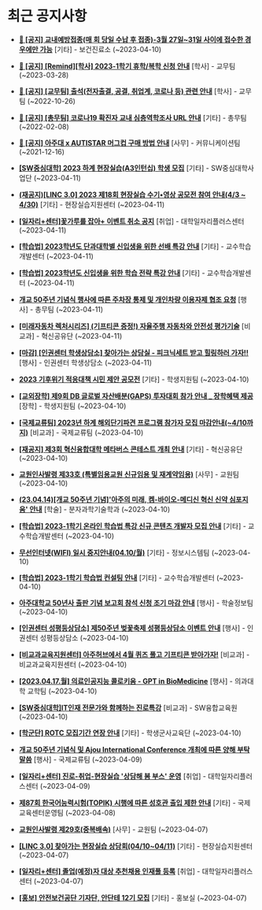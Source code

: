 # 최근 공지사항

* **[📌 [공지] 교내예방접종(매 회 당일 수납 후 접종)-3월 27일~31일 사이에 접수한 경우에만 가능](http://ajou.ac.kr/kr/ajou/notice.do?mode=view&amp;articleNo=213240&amp;article.offset=0&amp;articleLimit=30)**
 [기타] - 보건진료소 (~2023-04-10)

* **[📌 [공지] [Remind][학사] 2023-1학기 휴학/복학 신청 안내](http://ajou.ac.kr/kr/ajou/notice.do?mode=view&amp;articleNo=212711&amp;article.offset=0&amp;articleLimit=30)**
 [학사] - 교무팀 (~2023-03-28)

* **[📌 [공지] [교무팀] 출석(전자출결, 공결, 취업계, 코로나 등) 관련 안내](http://ajou.ac.kr/kr/ajou/notice.do?mode=view&amp;articleNo=205552&amp;article.offset=0&amp;articleLimit=30)**
 [학사] - 교무팀 (~2022-10-26)

* **[📌 [공지] [총무팀] 코로나19 확진자 교내 심층역학조사 URL 안내](http://ajou.ac.kr/kr/ajou/notice.do?mode=view&amp;articleNo=180493&amp;article.offset=0&amp;articleLimit=30)**
 [기타] - 총무팀 (~2022-02-08)

* **[📌 [공지] 아주대 x AUTISTAR 머그컵 구매 방법 안내](http://ajou.ac.kr/kr/ajou/notice.do?mode=view&amp;articleNo=147976&amp;article.offset=0&amp;articleLimit=30)**
 [사무] - 커뮤니케이션팀 (~2021-12-16)

* **[[SW중심대학] 2023 하계 현장실습(A3인턴십) 학생 모집](http://ajou.ac.kr/kr/ajou/notice.do?mode=view&amp;articleNo=213323&amp;article.offset=0&amp;articleLimit=30)**
 [기타] - SW중심대학사업단 (~2023-04-11)

* **[(재공지)[LINC 3.0] 2023 제18회 현장실습 수기•영상 공모전 참여 안내(4/3 ~ 4/30)](http://ajou.ac.kr/kr/ajou/notice.do?mode=view&amp;articleNo=213321&amp;article.offset=0&amp;articleLimit=30)**
 [기타] - 현장실습지원센터 (~2023-04-11)

* **[[일자리+센터]꽃가루를 잡아+ 이벤트 취소 공지](http://ajou.ac.kr/kr/ajou/notice.do?mode=view&amp;articleNo=213319&amp;article.offset=0&amp;articleLimit=30)**
 [취업] - 대학일자리플러스센터 (~2023-04-11)

* **[[학습법] 2023학년도 단과대학별 신입생을 위한 선배 특강 안내](http://ajou.ac.kr/kr/ajou/notice.do?mode=view&amp;articleNo=213313&amp;article.offset=0&amp;articleLimit=30)**
 [기타] - 교수학습개발센터 (~2023-04-11)

* **[[학습법] 2023학년도 신입생을 위한 학습 전략 특강 안내](http://ajou.ac.kr/kr/ajou/notice.do?mode=view&amp;articleNo=213312&amp;article.offset=0&amp;articleLimit=30)**
 [기타] - 교수학습개발센터 (~2023-04-11)

* **[개교 50주년 기념식 행사에 따른 주차장 통제 및 개인차량 이용자제 협조 요청](http://ajou.ac.kr/kr/ajou/notice.do?mode=view&amp;articleNo=213306&amp;article.offset=0&amp;articleLimit=30)**
 [행사] - 총무팀 (~2023-04-11)

* **[[미래자동차 렉처시리즈] (기프티콘 증정!) 자율주행 자동차와 안전성 평가기술](http://ajou.ac.kr/kr/ajou/notice.do?mode=view&amp;articleNo=213304&amp;article.offset=0&amp;articleLimit=30)**
 [비교과] - 혁신공유단 (~2023-04-11)

* **[[마감] [인권센터 학생상담소] 찾아가는 상담실 - 피크닉세트 받고 힐링하러 가자!!](http://ajou.ac.kr/kr/ajou/notice.do?mode=view&amp;articleNo=213303&amp;article.offset=0&amp;articleLimit=30)**
 [행사] - 인권센터 학생상담소 (~2023-04-11)

* **[2023 기후위기 적응대책 시민 제안 공모전](http://ajou.ac.kr/kr/ajou/notice.do?mode=view&amp;articleNo=213288&amp;article.offset=0&amp;articleLimit=30)**
 [기타] - 학생지원팀 (~2023-04-10)

* **[[교외장학] 제9회 DB 글로벌 자산배분(GAPS) 투자대회 참가 안내 _ 장학혜택 제공](http://ajou.ac.kr/kr/ajou/notice.do?mode=view&amp;articleNo=213286&amp;article.offset=0&amp;articleLimit=30)**
 [장학] - 학생지원팀 (~2023-04-10)

* **[[국제교류팀] 2023년 하계 해외단기파견 프로그램 참가자 모집 마감안내(~4/10까지)](http://ajou.ac.kr/kr/ajou/notice.do?mode=view&amp;articleNo=213279&amp;article.offset=0&amp;articleLimit=30)**
 [비교과] - 국제교류팀 (~2023-04-10)

* **[[재공지] 제3회 혁신융합대학 메타버스 콘테스트 개최 안내](http://ajou.ac.kr/kr/ajou/notice.do?mode=view&amp;articleNo=213278&amp;article.offset=0&amp;articleLimit=30)**
 [기타] - 혁신공유단 (~2023-04-10)

* **[교원인사발령 제33호 (특별임용교원 신규임용 및 재계약임용)](http://ajou.ac.kr/kr/ajou/notice.do?mode=view&amp;articleNo=213274&amp;article.offset=0&amp;articleLimit=30)**
 [사무] - 교원팀 (~2023-04-10)

* **[(23.04.14)[개교 50주년 기념]&#x27;아주의 미래, 켐-바이오-메디신 혁신 신약 심포지움&#x27; 안내](http://ajou.ac.kr/kr/ajou/notice.do?mode=view&amp;articleNo=213272&amp;article.offset=0&amp;articleLimit=30)**
 [학술] - 분자과학기술학과 (~2023-04-10)

* **[[학습법] 2023-1학기 온라인 학습법 특강 신규 콘텐츠 개발자 모집 안내](http://ajou.ac.kr/kr/ajou/notice.do?mode=view&amp;articleNo=213268&amp;article.offset=0&amp;articleLimit=30)**
 [기타] - 교수학습개발센터 (~2023-04-10)

* **[무선인터넷(WIFI) 일시 중지안내(04.10/월)](http://ajou.ac.kr/kr/ajou/notice.do?mode=view&amp;articleNo=213267&amp;article.offset=0&amp;articleLimit=30)**
 [기타] - 정보시스템팀 (~2023-04-10)

* **[[학습법] 2023-1학기 학습법 컨설팅 안내](http://ajou.ac.kr/kr/ajou/notice.do?mode=view&amp;articleNo=213265&amp;article.offset=0&amp;articleLimit=30)**
 [기타] - 교수학습개발센터 (~2023-04-10)

* **[아주대학교 50년사 출판 기념 보고회 참석 신청 조기 마감 안내](http://ajou.ac.kr/kr/ajou/notice.do?mode=view&amp;articleNo=213261&amp;article.offset=0&amp;articleLimit=30)**
 [행사] - 학술정보팀 (~2023-04-10)

* **[[인권센터 성평등상담소] 제50주년 벚꽃축제 성평등상담소 이벤트 안내](http://ajou.ac.kr/kr/ajou/notice.do?mode=view&amp;articleNo=213254&amp;article.offset=0&amp;articleLimit=30)**
 [행사] - 인권센터 성평등상담소 (~2023-04-10)

* **[[비교과교육지원센터] 아주허브에서 4월 퀴즈 풀고 기프티콘 받아가자!](http://ajou.ac.kr/kr/ajou/notice.do?mode=view&amp;articleNo=213248&amp;article.offset=0&amp;articleLimit=30)**
 [비교과] - 비교과교육지원센터 (~2023-04-10)

* **[[2023.04.17.월] 의료인공지능 콜로키움 - GPT in BioMedicine](http://ajou.ac.kr/kr/ajou/notice.do?mode=view&amp;articleNo=213237&amp;article.offset=0&amp;articleLimit=30)**
 [행사] - 의과대학 교학팀 (~2023-04-10)

* **[[SW중심대학]IT인재 전문가와 함께하는 진로특강](http://ajou.ac.kr/kr/ajou/notice.do?mode=view&amp;articleNo=213230&amp;article.offset=0&amp;articleLimit=30)**
 [비교과] - SW융합교육원 (~2023-04-10)

* **[[학군단] ROTC 모집기간 연장 안내](http://ajou.ac.kr/kr/ajou/notice.do?mode=view&amp;articleNo=213226&amp;article.offset=0&amp;articleLimit=30)**
 [기타] - 학생군사교육단 (~2023-04-10)

* **[개교 50주년 기념식 및 Ajou International Conference 개최에 따른 양해 부탁 말씀](http://ajou.ac.kr/kr/ajou/notice.do?mode=view&amp;articleNo=213224&amp;article.offset=0&amp;articleLimit=30)**
 [행사] - 국제교류팀 (~2023-04-09)

* **[[일자리+센터] 진로-취업-현장실습 &#x27;상담해 봄 부스&#x27; 운영](http://ajou.ac.kr/kr/ajou/notice.do?mode=view&amp;articleNo=213223&amp;article.offset=0&amp;articleLimit=30)**
 [취업] - 대학일자리플러스센터 (~2023-04-09)

* **[제87회 한국어능력시험(TOPIK) 시행에 따른 성호관 출입 제한 안내](http://ajou.ac.kr/kr/ajou/notice.do?mode=view&amp;articleNo=213217&amp;article.offset=0&amp;articleLimit=30)**
 [기타] - 국제교육센터운영팀 (~2023-04-08)

* **[교원인사발령 제29호(중복배속)](http://ajou.ac.kr/kr/ajou/notice.do?mode=view&amp;articleNo=213214&amp;article.offset=0&amp;articleLimit=30)**
 [사무] - 교원팀 (~2023-04-07)

* **[[LINC 3.0] 찾아가는 현장실습 상담회(04/10~04/11)](http://ajou.ac.kr/kr/ajou/notice.do?mode=view&amp;articleNo=213212&amp;article.offset=0&amp;articleLimit=30)**
 [기타] - 현장실습지원센터 (~2023-04-07)

* **[[일자리+센터] 졸업(예정)자 대상 추천채용 인재풀 등록](http://ajou.ac.kr/kr/ajou/notice.do?mode=view&amp;articleNo=213207&amp;article.offset=0&amp;articleLimit=30)**
 [취업] - 대학일자리플러스센터 (~2023-04-07)

* **[[홍보] 안전보건공단 기자단, 안단테 12기 모집](http://ajou.ac.kr/kr/ajou/notice.do?mode=view&amp;articleNo=213201&amp;article.offset=0&amp;articleLimit=30)**
 [기타] - 홍보실 (~2023-04-07)
